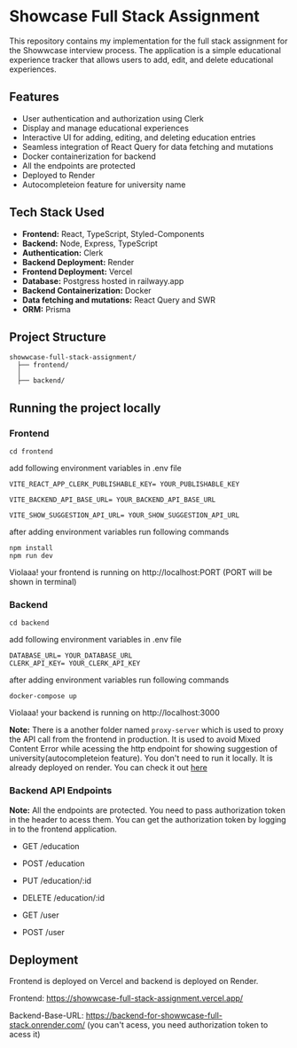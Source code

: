 # Showcase Full Stack Assignment

This repository contains my implementation for the full stack assignment for the Showwcase interview process. The application is a simple educational experience tracker that allows users to add, edit, and delete educational experiences. 


## Features

- User authentication and authorization using Clerk
- Display and manage educational experiences
- Interactive UI for adding, editing, and deleting education entries
- Seamless integration of React Query for data fetching and mutations
- Docker containerization for backend
- All the endpoints are protected
- Deployed to Render
- Autocompleteion feature for university name

## Tech Stack Used

- **Frontend:** React, TypeScript, Styled-Components
- **Backend:** Node, Express, TypeScript
- **Authentication:** Clerk
- **Backend Deployment:** Render
- **Frontend Deployment:** Vercel
- **Database:** Postgress hosted in railwayy.app
- **Backend Containerization:** Docker
- **Data fetching and mutations:** React Query and SWR
- **ORM:** Prisma

## Project Structure
```
showwcase-full-stack-assignment/
  ├── frontend/
  │    
  ├── backend/

```
## Running the project locally


### Frontend

```
cd frontend
```

add following environment variables in .env file
```
VITE_REACT_APP_CLERK_PUBLISHABLE_KEY= YOUR_PUBLISHABLE_KEY

VITE_BACKEND_API_BASE_URL= YOUR_BACKEND_API_BASE_URL

VITE_SHOW_SUGGESTION_API_URL= YOUR_SHOW_SUGGESTION_API_URL
``````

after adding environment variables run following commands
```
npm install
npm run dev
```
Violaaa! your frontend is running on http://localhost:PORT (PORT will be shown in terminal)

### Backend
```
cd backend
```
add following environment variables in .env file
```
DATABASE_URL= YOUR_DATABASE_URL
CLERK_API_KEY= YOUR_CLERK_API_KEY
```
after adding environment variables run following commands
```
docker-compose up
```
Violaaa! your backend is running on http://localhost:3000 

**Note:** There is a another folder named ``proxy-server`` which is used to proxy the API call from the frontend in production. It is used to avoid Mixed Content Error while acessing the http endpoint for showing suggestion of university(autocompleteion feature). You don't need to run it locally. It is already deployed on render. You can check it out [here](https://proxy-server-blxb.onrender.com/api/getUniversity/?name=Harvard)


### Backend API Endpoints

**Note:** All the endpoints are protected. You need to pass authorization token in the header to acess them. You can get the authorization token by logging in to the frontend application.

- GET /education
- POST /education
- PUT /education/:id
- DELETE /education/:id

- GET /user
- POST /user

## Deployment
Frontend is deployed on Vercel and backend is deployed on Render.

Frontend: https://showwcase-full-stack-assignment.vercel.app/

Backend-Base-URL: https://backend-for-showwcase-full-stack.onrender.com/ (you can't acess, you need authorization token to acess it)